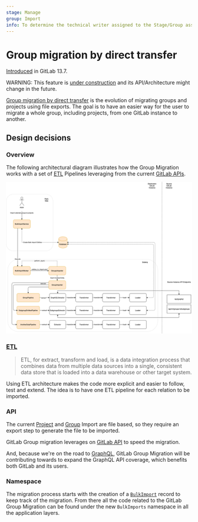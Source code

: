 ```yaml
---
stage: Manage
group: Import
info: To determine the technical writer assigned to the Stage/Group associated with this page, see https://about.gitlab.com/handbook/product/ux/technical-writing/#assignments
---
```


# Group migration by direct transfer

[Introduced](https://gitlab.com/groups/gitlab-org/-/epics/2771) in GitLab 13.7.

WARNING:
This feature is [under construction](https://gitlab.com/groups/gitlab-org/-/epics/2771) and its API/Architecture might change in the future.

[Group migration by direct transfer](../user/group/import/index.md#migrate-groups-by-direct-transfer-recommended) is the
evolution of migrating groups and projects using file exports. The goal is to have an easier way for the user to migrate a whole group,
including projects, from one GitLab instance to another.

## Design decisions

### Overview

The following architectural diagram illustrates how the Group Migration
works with a set of [ETL](#etl) Pipelines leveraging from the current [GitLab APIs](#api).

![Simplified Component Overview](img/bulk_imports_overview_v13_7.png)

### [ETL](https://www.ibm.com/cloud/learn/etl)

<!-- Direct quote from the IBM URL link -->

> ETL, for extract, transform and load, is a data integration process that
> combines data from multiple data sources into a single, consistent data store
> that is loaded into a data warehouse or other target system.

Using ETL architecture makes the code more explicit and easier to follow, test and extend. The
idea is to have one ETL pipeline for each relation to be imported.

### API

The current [Project](../user/project/settings/import_export.md) and [Group](../user/group/settings/import_export.md) Import are file based, so they require an export
step to generate the file to be imported.

GitLab Group migration leverages on [GitLab API](../api/rest/index.md) to speed the migration.

And, because we're on the road to [GraphQL](../api/index.md#graphql-api),
GitLab Group Migration will be contributing towards to expand the GraphQL API coverage, which benefits both GitLab
and its users.

### Namespace

The migration process starts with the creation of a [`BulkImport`](https://gitlab.com/gitlab-org/gitlab/-/blob/master/app/models/bulk_import.rb)
record to keep track of the migration. From there all the code related to the
GitLab Group Migration can be found under the new `BulkImports` namespace in all the application layers.
